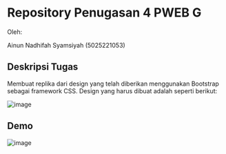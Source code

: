 # Repository Penugasan 4 PWEB G

Oleh:

Ainun Nadhifah Syamsiyah (5025221053)

## Deskripsi Tugas

Membuat replika dari design yang telah diberikan menggunakan Bootstrap sebagai framework CSS. Design yang harus dibuat adalah seperti berikut:

![image](https://github.com/ainunns/pweb-tugas-4/assets/58164571/46028d63-6c80-4022-8d28-96eb2ab21061)

## Demo

![image](https://github.com/ainunns/pweb-tugas-4/assets/58164571/aaebda7d-e36e-428e-a318-a5bb7da903c1)


